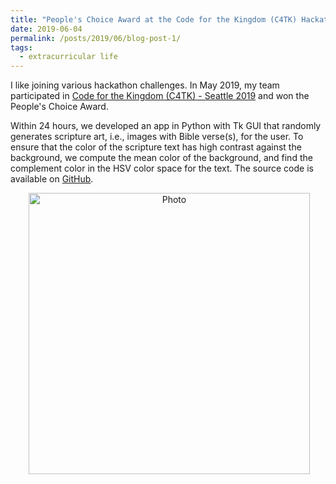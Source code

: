 ```yaml
---
title: "People's Choice Award at the Code for the Kingdom (C4TK) Hackathon"
date: 2019-06-04
permalink: /posts/2019/06/blog-post-1/
tags:
  - extracurricular life
---
```


I like joining various hackathon challenges. In May 2019, my team participated in [Code for the Kingdom (C4TK) - Seattle 2019](https://codeforthekingdom.org/seattle-hackathon-2019.html) and won the People's Choice Award. 

Within 24 hours, we developed an app in Python with Tk GUI that randomly generates scripture art, i.e., images with Bible verse(s), for the user. To ensure that the color of the scripture text has high contrast against the background, we compute the mean color of the background, and find the complement color in the HSV color space for the text. The source code is available on [GitHub](https://github.com/blackmacy/Scripture_Art). 

<p align="center">
  <img src="https://zhengthomastang.github.io/images/C4TK_photo.jpg?raw=true" alt="Photo" style="width: 450px;"/> 
</p>
